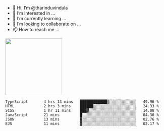 - 👋 Hi, I’m @tharinduvindula
- 👀 I’m interested in ...
- 🌱 I’m currently learning ...
- 💞️ I’m looking to collaborate on ...
- 📫 How to reach me ...

<!---
tharinduvindula/tharinduvindula is a ✨ special ✨ repository because its `README.md` (this file) appears on your GitHub profile.
You can click the Preview link to take a look at your changes.
--->

<img height="180em" src="https://github-readme-stats.vercel.app/api?username=tharinduvindula&show_icons=true&hide_border=false&&count_private=true&include_all_commits=true" />


<!--START_SECTION:waka-->

```text
TypeScript       4 hrs 13 mins   ████████████▒░░░░░░░░░░░░   49.96 %
HTML             2 hrs 3 mins    ██████░░░░░░░░░░░░░░░░░░░   24.33 %
SCSS             1 hr 11 mins    ███▓░░░░░░░░░░░░░░░░░░░░░   14.08 %
JavaScript       21 mins         █░░░░░░░░░░░░░░░░░░░░░░░░   04.30 %
JSON             13 mins         ▓░░░░░░░░░░░░░░░░░░░░░░░░   02.76 %
EJS              11 mins         ▓░░░░░░░░░░░░░░░░░░░░░░░░   02.17 %
```

<!--END_SECTION:waka-->
